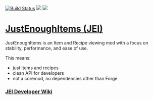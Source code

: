 [![Build Status](https://dvs1.progwml6.com/jenkins/job/JustEnoughItems-MC1.11/badge/icon)](https://dvs1.progwml6.com/jenkins/job/JustEnoughItems-MC1.11) [![](http://cf.way2muchnoise.eu/full_just-enough-items-jei_downloads.svg)](http://minecraft.curseforge.com/projects/just-enough-items-jei) [![](http://cf.way2muchnoise.eu/versions/Minecraft_just-enough-items-jei_all.svg)](http://minecraft.curseforge.com/projects/just-enough-items-jei)

# [JustEnoughItems (JEI)](http://minecraft.curseforge.com/projects/just-enough-items-jei/files)
JustEnoughItems is an Item and Recipe viewing mod with a focus on stability, performance, and ease of use.

This means:
 * just items and recipes
 * clean API for developers
 * not a coremod, no dependencies other than Forge

### [JEI Developer Wiki](https://github.com/mezz/JustEnoughItems/wiki)
